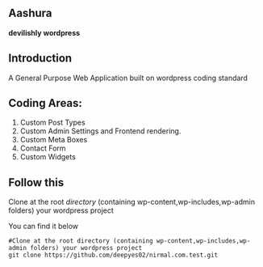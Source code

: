 ## Aashura ##
<strong>devilishly wordpress</strong>

## Introduction ##
A General Purpose Web Application built on wordpress coding standard

## Coding Areas: ##
1. Custom Post Types
2. Custom Admin Settings and Frontend rendering.
3. Custom Meta Boxes
4. Contact Form
5. Custom Widgets

## Follow this ##
Clone at the root _directory_ (containing wp-content,wp-includes,wp-admin folders) your wordpress project

You can find it below
```git
#Clone at the root directory (containing wp-content,wp-includes,wp-admin folders) your wordpress project
git clone https://github.com/deepyes02/nirmal.com.test.git
```
